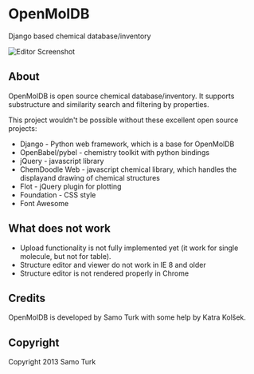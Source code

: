 OpenMolDB
============

Django based chemical database/inventory

![Editor Screenshot](https://raw.github.com/samoturk/openmolDB/master/screenshot_search.png)

## About

OpenMolDB is open source chemical database/inventory.
It supports substructure and similarity search and filtering by properties. 

This project wouldn't be possible without these excellent open source projects:
* Django - Python web framework, which is a base for OpenMolDB
* OpenBabel/pybel - chemistry toolkit with python bindings
* jQuery - javascript library
* ChemDoodle Web - javascript chemical library, which handles the displayand drawing of chemical structures
* Flot - jQuery plugin for plotting
* Foundation - CSS style
* Font Awesome

## What does not work

* Upload functionality is not fully implemented yet (it work for single molecule,
but not for table).
* Structure editor and viewer do not work in IE 8 and older
* Structure editor is not rendered properly in Chrome

## Credits

OpenMolDB is developed by Samo Turk with some help by Katra Kolšek.

## Copyright
Copyright 2013 Samo Turk
